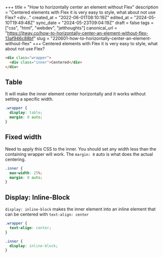 +++
title = "How to horizontally center an element without Flex"
description = "Centered elements with Flex it is very easy to style, what about not use Flex?    &lt;div..."
created_at = "2022-06-01T08:10:19Z"
edited_at = "2024-05-10T19:49:48Z"
sync_date = "2024-05-23T09:04:19Z"
draft = false
tags = ["css", "html", "webdev", "jetthoughts"]
canonical_url = "https://jtway.co/how-to-horizontally-center-an-element-without-flex-13af946c88bf"
slug = "220601-how-to-horizontally-center-an-element-without-flex"
+++
Centered elements with Flex it is very easy to style, what about not use Flex?
```html
<div class="wrapper">
  <div class="inner">Centered</div>
</div>
```

## Table
It will make the inner element center horizontally and it works without setting a specific width.
```css
.wrapper {
  display: table;
  margin: 0 auto;
}
```

## Fixed width
Need to apply this CSS to the inner. You should set any width less than the containing wrapper will work. The `margin: 0` auto is what does the actual centering.
```css
.inner {
  max-width: 25%;
  margin: 0 auto;
}
```

## Display: Inline-Block
`display: inline-block` makes the inner element into an inline element that can be centered with `text-align: center`
```css
.wrapper {
  text-align: center;
}

.inner {
  display: inline-block;
}
```
